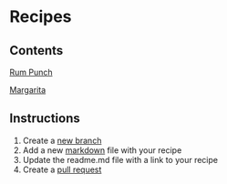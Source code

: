 # Recipes
## Contents
[Rum Punch](rum-punch.md)

[Margarita](./marg.md)
## Instructions
1. Create a [new branch](https://help.github.com/articles/creating-and-deleting-branches-within-your-repository/) 
2. Add a new [markdown](https://github.com/adam-p/markdown-here/wiki/Markdown-Cheatsheet) file with your recipe
3. Update the readme.md file with a link to your recipe
4. Create a [pull request](https://help.github.com/articles/about-pull-requests/)

